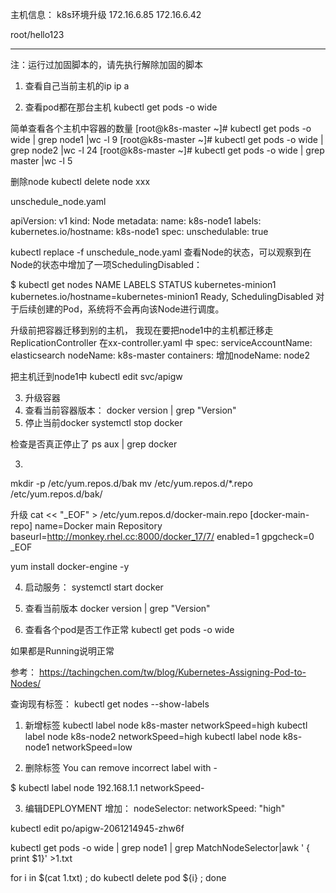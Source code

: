主机信息：
k8s环境升级
172.16.6.85
172.16.6.42

root/hello123

------------------
注：运行过加固脚本的，请先执行解除加固的脚本

1. 查看自己当前主机的ip
ip a

2. 查看pod都在那台主机
kubectl get pods -o wide

简单查看各个主机中容器的数量
[root@k8s-master ~]# kubectl get pods  -o wide | grep node1 |wc -l
9
[root@k8s-master ~]# kubectl get pods  -o wide | grep node2 |wc -l
24
[root@k8s-master ~]# kubectl get pods  -o wide | grep master |wc -l
5


删除node
kubectl delete node xxx

unschedule_node.yaml

apiVersion: v1
kind: Node
metadata:
  name: k8s-node1
  labels:
    kubernetes.io/hostname: k8s-node1
spec:
  unschedulable: true

kubectl replace -f unschedule_node.yaml
查看Node的状态，可以观察到在Node的状态中增加了一项SchedulingDisabled：

$ kubectl get nodes
NAME                 LABELS                                      STATUS
kubernetes-minion1   kubernetes.io/hostname=kubernetes-minion1   Ready, SchedulingDisabled
对于后续创建的Pod，系统将不会再向该Node进行调度。

升级前把容器迁移到别的主机，
我现在要把node1中的主机都迁移走
ReplicationController
在xx-controller.yaml 中
    spec:
      serviceAccountName: elasticsearch
      nodeName: k8s-master
      containers:
增加nodeName: node2

把主机迁到node1中
kubectl edit svc/apigw

3. 升级容器
1. 查看当前容器版本：
docker version | grep "Version"
2. 停止当前docker
systemctl stop docker

检查是否真正停止了
ps aux | grep docker

3.

mkdir -p /etc/yum.repos.d/bak
mv /etc/yum.repos.d/*.repo /etc/yum.repos.d/bak/


升级
cat << "_EOF" > /etc/yum.repos.d/docker-main.repo
[docker-main-repo]
name=Docker main Repository
baseurl=http://monkey.rhel.cc:8000/docker_17/7/
enabled=1
gpgcheck=0
_EOF

yum install docker-engine -y

4. 启动服务：
systemctl  start docker

6. 查看当前版本
docker version | grep "Version"

7. 查看各个pod是否工作正常
kubectl get pods -o wide

如果都是Running说明正常


参考：
https://tachingchen.com/tw/blog/Kubernetes-Assigning-Pod-to-Nodes/

查询现有标签：
kubectl get nodes --show-labels

1. 新增标签
kubectl label node k8s-master networkSpeed=high
kubectl label node k8s-node2 networkSpeed=high
kubectl label node k8s-node1 networkSpeed=low

2. 删除标签
You can remove incorrect label with <label>-

$ kubectl label node 192.168.1.1 networkSpeed-


3. 编辑DEPLOYMENT
增加：
      nodeSelector:
        networkSpeed: "high"


kubectl edit po/apigw-2061214945-zhw6f


kubectl get pods -o wide | grep node1 | grep MatchNodeSelector|awk ' { print $1}' >1.txt

for i in $(cat 1.txt) ;  do  kubectl delete pod ${i} ; done